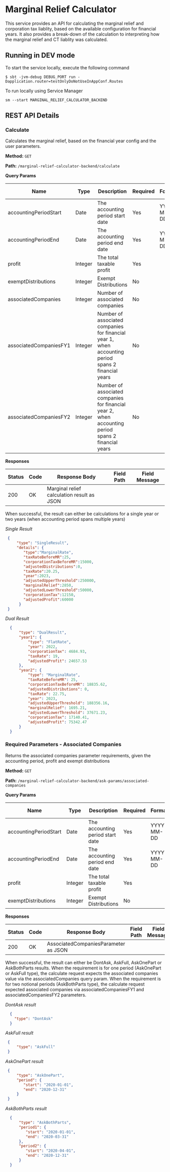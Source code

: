 # Marginal Relief Calculator

This service provides an API for calculating the marginal relief and corporation tax liablity, based on the available configuration for financial years. It
also provides a break-down of the calculation to interpreting how the marginal relief and CT liablity was calculated.

## Running in DEV mode

To start the service locally, execute the following command

```$ sbt -jvm-debug DEBUG_PORT run -Dapplication.router=testOnlyDoNotUseInAppConf.Routes ```

To run locally using Service Manager

```sm --start MARGINAL_RELIEF_CALCULATOR_BACKEND```

## REST API Details

### Calculate

Calculates the marginal relief, based on the financial year config and the user parameters.

**Method:** `GET`

**Path:** `/marginal-relief-calculator-backend/calculate`

**Query Params**

|Name|Type|Description|Required|Format|Example Value|
|----|----|-----------|--------|------|-------------|
|accountingPeriodStart|Date|The accounting period start date|Yes|YYYY-MM-DD|2023-01-01|
|accountingPeriodEnd|Date|The accounting period end date|Yes|YYYY-MM-DD|2023-01-01|
|profit|Integer|The total taxable profit|Yes||100000|
|exemptDistributions|Integer|Exempt Distributions|No||10000|
|associatedCompanies|Integer|Number of associated companies|No||1|
|associatedCompaniesFY1|Integer|Number of associated companies for financial year 1, when accounting period spans 2 financial years|No||1|
|associatedCompaniesFY2|Integer|Number of associated companies for financial year 2, when accounting period spans 2 financial years|No||1|

**Responses**

|Status|Code|Response Body|Field Path|Field Message|
|------|----|-------------|----------|-------------|
|200| OK| Marginal relief calculation result as JSON| | |

When successful, the result can either be calculations for a single year or two years (when accounting period spans multiple years)

*Single Result*

```json
 {
     "type": "SingleResult",
     "details": {
        "type":"MarginalRate",
        "taxRateBeforeMR":25,
        "corporationTaxBeforeMR":15000,
        "adjustedDistributions":0,
        "taxRate":20.25,
        "year":2023,
        "adjustedUpperThreshold":250000,
        "marginalRelief":2850,
        "adjustedLowerThreshold":50000,
        "corporationTax":12150,
        "adjustedProfit":60000
      }
 }
```
 *Dual Result*

```json
  {
      "type": "DualResult",
      "year1": {
          "type": "FlatRate",
          "year": 2022,
          "corporationTax": 4684.93,
          "taxRate": 19,
          "adjustedProfit": 24657.53
      },
      "year2": {
          "type": "MarginalRate",
          "taxRateBeforeMR": 25,
          "corporationTaxBeforeMR": 18835.62,
          "adjustedDistributions": 0,
          "taxRate": 22.75,
          "year": 2023,
          "adjustedUpperThreshold": 188356.16,
          "marginalRelief": 1695.21,
          "adjustedLowerThreshold": 37671.23,
          "corporationTax": 17140.41,
          "adjustedProfit": 75342.47
      }
  }
```

### Required Parameters - Associated Companies

Returns the associated companies parameter requirements, given the accounting period, profit and exempt distributions

**Method:** `GET`

**Path:** `/marginal-relief-calculator-backend/ask-params/associated-companies`

**Query Params**

|Name|Type|Description|Required|Format|Example Value|
|----|----|-----------|--------|------|-------------|
|accountingPeriodStart|Date|The accounting period start date|Yes|YYYY-MM-DD|2023-01-01|
|accountingPeriodEnd|Date|The accounting period end date|Yes|YYYY-MM-DD|2023-01-01|
|profit|Integer|The total taxable profit|Yes||100000|
|exemptDistributions|Integer|Exempt Distributions|No||10000|

**Responses**

|Status|Code|Response Body|Field Path|Field Message|
|------|----|-------------|----------|-------------|
|200| OK| AssociatedCompaniesParameter as JSON| | |

When successful, the result can either be DontAsk, AskFull, AskOnePart or AskBothParts results. When the requirement is for one period (AskOnePart or AskFull type), the calculate request expects the associated companies
value via the associatedCompanies query param. When the requirement is for two notional periods (AskBothParts type), the calculate request expected associated companies via associatedCompaniesFY1
and associatedCompaniesFY2 parameters.

*DontAsk result*

```json
  {
    "type": "DontAsk"
  }
```

*AskFull result*

```json
 {
     "type": "AskFull"
 }
```

*AskOnePart result*

```json
 {
     "type": "AskOnePart",
     "period": {
        "start": "2020-01-01",
        "end": "2020-12-31"
     }
 }
```
*AskBothParts result*

```json
  {
      "type": "AskBothParts",
      "period1": {
         "start": "2020-01-01",
         "end": "2020-03-31"
      },
      "period2": {
         "start": "2020-04-01",
         "end": "2020-12-31"
      }
  }
```

